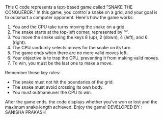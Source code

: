 This C code represents a text-based game called "SNAKE THE CONQUEROR." In this game, you control a snake on a grid, and your goal is to outsmart a computer opponent. Here's how the game works:

1. You and the CPU take turns moving the snake on a grid.
2. The snake starts at the top-left corner, represented by '*'.
3. You move the snake using the keys 8 (up), 2 (down), 4 (left), and 6 (right).
4. The CPU randomly selects moves for the snake on its turn.
5. The game ends when there are no more valid moves left.
6. Your objective is to trap the CPU, preventing it from making valid moves.
7. To win, you must be the last one to make a move.

Remember these key rules:
- The snake must not hit the boundaries of the grid.
- The snake must avoid crossing its own body.
- You must outmaneuver the CPU to win.

After the game ends, the code displays whether you've won or lost and the maximum snake length achieved. Enjoy the game!
DEVELOPED BY : SANISHA PRAKASH
